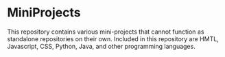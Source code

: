 # MiniProjects
This repository contains various mini-projects that cannot function as standalone repositories on their own. Included in this repository are HMTL, Javascript, CSS, Python, Java, and other programming languages.
